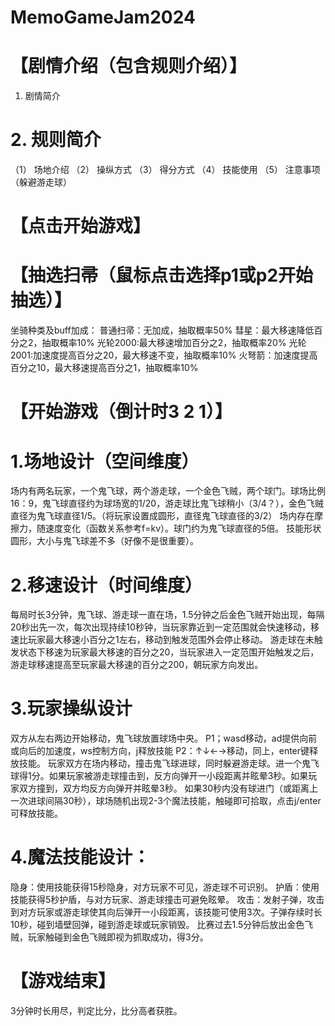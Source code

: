 # MemoGameJam2024
# 【剧情介绍（包含规则介绍）】
1.	剧情简介
# 2.	规则简介
（1）	场地介绍
（2）	操纵方式
（3）	得分方式
（4）	技能使用
（5）	注意事项（躲避游走球）
# 【点击开始游戏】
# 【抽选扫帚（鼠标点击选择p1或p2开始抽选）】
坐骑种类及buff加成：
普通扫帚：无加成，抽取概率50%
彗星：最大移速降低百分之2，抽取概率10%
光轮2000:最大移速增加百分之2，抽取概率20%
光轮2001:加速度提高百分之20，最大移速不变，抽取概率10%
火弩箭：加速度提高百分之10，最大移速提高百分之1，抽取概率10%
# 【开始游戏（倒计时3 2 1）】
# 1.场地设计（空间维度）
场内有两名玩家，一个鬼飞球，两个游走球，一个金色飞贼，两个球门。球场比例16：9，鬼飞球直径约为球场宽的1/20，游走球比鬼飞球稍小（3/4？），金色飞贼直径为鬼飞球直径1/5。（将玩家设置成圆形，直径鬼飞球直径的3/2）
场内存在摩擦力，随速度变化（函数关系参考f=kv）。球门约为鬼飞球直径的5倍。
技能形状圆形，大小与鬼飞球差不多（好像不是很重要）。
# 2.移速设计（时间维度）
每局时长3分钟，鬼飞球、游走球一直在场，1.5分钟之后金色飞贼开始出现，每隔20秒出先一次，每次出现持续10秒钟，当玩家靠近到一定范围就会快速移动，移速比玩家最大移速小百分之1左右，移动到触发范围外会停止移动。
游走球在未触发状态下移速为玩家最大移速的百分之20，当玩家进入一定范围开始触发之后，游走球移速提高至玩家最大移速的百分之200，朝玩家方向发出。
# 3.玩家操纵设计
双方从左右两边开始移动，鬼飞球放置球场中央。
P1；wasd移动，ad提供向前或向后的加速度，ws控制方向，j释放技能
P2：↑↓←→移动，同上，enter键释放技能。
玩家双方在场内移动，撞击鬼飞球进球，同时躲避游走球。进一个鬼飞球得1分。如果玩家被游走球撞击到，反方向弹开一小段距离并眩晕3秒。如果玩家双方撞到，双方均反方向弹开并眩晕3秒。
如果30秒内没有球进门（或距离上一次进球间隔30秒），球场随机出现2-3个魔法技能，触碰即可拾取，点击j/enter可释放技能。
# 4.魔法技能设计：
隐身：使用技能获得15秒隐身，对方玩家不可见，游走球不可识别。
护盾：使用技能获得5秒护盾，与对方玩家、游走球撞击可避免眩晕。
攻击：发射子弹，攻击到对方玩家或游走球使其向后弹开一小段距离，该技能可使用3次。子弹存续时长10秒，碰到墙壁回弹，碰到游走球或玩家销毁。
比赛过去1.5分钟后放出金色飞贼，玩家触碰到金色飞贼即视为抓取成功，得3分。
# 【游戏结束】
3分钟时长用尽，判定比分，比分高者获胜。
